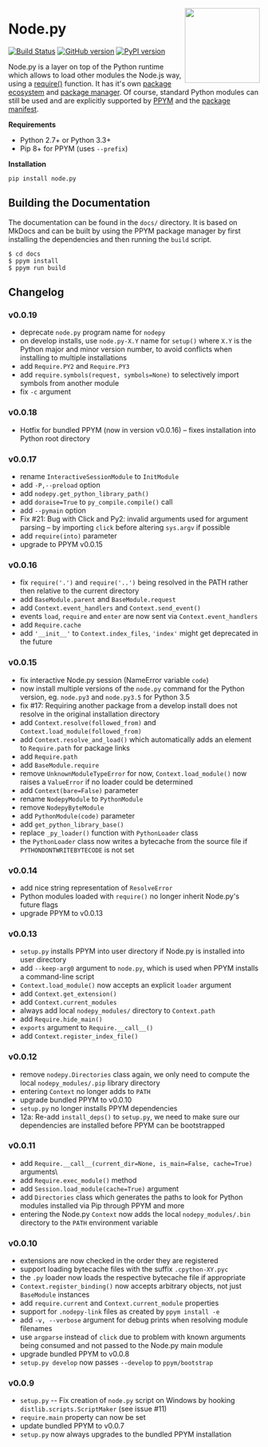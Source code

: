 <img src="https://i.imgur.com/IfmOKFI.png" align="right" width="150px"></img>

# Node.py

[![Build Status](https://travis-ci.org/nodepy/nodepy.svg?branch=master)](https://travis-ci.org/nodepy/nodepy)
[![GitHub version](https://badge.fury.io/gh/nodepy%2Fnodepy.svg)](https://badge.fury.io/gh/nodepy%2Fnodepy)
[![PyPI version](https://badge.fury.io/py/node.py.svg)](https://badge.fury.io/py/node.py)

Node.py is a layer on top of the Python runtime which allows to load other
modules the Node.js way, using a [require()][require] function. It has it's own
[package ecosystem][ppym.org] and [package manager][PPYM]. Of course, standard
Python modules can still be used and are explicitly supported by [PPYM][] and
the [package manifest][].

  [require]: https://ppym.org/docs/latest/require/
  [ppym]: https://github.com/nodepy/ppym
  [ppym.org]: https://ppym.org
  [package manifest]: https://ppym.org/docs/latest/ppym/package-manifest/

__Requirements__

- Python 2.7+ or Python 3.3+
- Pip 8+ for PPYM (uses `--prefix`)

__Installation__

    pip install node.py

## Building the Documentation

The documentation can be found in the `docs/` directory. It is based on MkDocs
and can be built by using the PPYM package manager by first installing the
dependencies and then running the `build` script.

    $ cd docs
    $ ppym install
    $ ppym run build

## Changelog

### v0.0.19

- deprecate `node.py` program name for `nodepy`
- on develop installs, use `node.py-X.Y` name for `setup()` where `X.Y` is the
  Python major and minor version number, to avoid conflicts when installing to
  multiple installations
- add `Require.PY2` and `Require.PY3`
- add `require.symbols(request, symbols=None)` to selectively import symbols
  from another module
- fix `-c` argument

### v0.0.18

- Hotfix for bundled PPYM (now in version v0.0.16) &ndash; fixes installation
  into Python root directory

### v0.0.17

- rename `InteractiveSessionModule` to `InitModule`
- add `-P,--preload` option
- add `nodepy.get_python_library_path()`
- add `doraise=True` to `py_compile.compile()` call
- add `--pymain` option
- Fix #21: Bug with Click and Py2: invalid arguments used for argument parsing
  &ndash; by importing `click` before altering `sys.argv` if possible
- add `require(into)` parameter
- upgrade to PPYM v0.0.15

### v0.0.16

- fix `require('.')` and `require('..')` being resolved in the PATH rather
  then relative to the current directory
- add `BaseModule.parent` and `BaseModule.request`
- add `Context.event_handlers` and `Context.send_event()`
- events `load`, `require` and `enter` are now sent via `Context.event_handlers`
- add `Require.cache`
- add `'__init__'` to `Context.index_files`, `'index'` might get deprecated
  in the future

### v0.0.15

- fix interactive Node.py session (NameError variable `code`)
- now install multiple versions of the `node.py` command for the Python
  version, eg. `node.py3` and `node.py3.5` for Python 3.5
- fix #17: Requiring another package from a develop install does not resolve
  in the original installation directory
- add `Context.resolve(followed_from)` and `Context.load_module(followed_from)`
- add `Context.resolve_and_load()` which automatically adds an element to
  `Require.path` for package links
- add `Require.path`
- add `BaseModule.require`
- remove `UnknownModuleTypeError` for now, `Context.load_module()` now raises
  a `ValueError` if no loader could be determined
- add `Context(bare=False)` parameter
- rename `NodepyModule` to `PythonModule`
- remove `NodepyByteModule`
- add `PythonModule(code)` parameter
- add `get_python_library_base()`
- replace `_py_loader()` function with `PythonLoader` class
- the `PythonLoader` class now writes a bytecache from the source file if
  `PYTHONDONTWRITEBYTECODE` is not set

### v0.0.14

- add nice string representation of `ResolveError`
- Python modules loaded with `require()` no longer inherit Node.py's future flags
- upgrade PPYM to v0.0.13

### v0.0.13

- `setup.py` installs PPYM into user directory if Node.py is installed
  into user directory
- add `--keep-arg0` argument to `node.py`, which is used when PPYM installs
  a command-line script
- `Context.load_module()` now accepts an explicit `loader` argument
- add `Context.get_extension()`
- add `Context.current_modules`
- always add local `nodepy_modules/` directory to `Context.path`
- add `Require.hide_main()`
- `exports` argument to `Require.__call__()`
- add `Context.register_index_file()`

### v0.0.12

- remove `nodepy.Directories` class again, we only need to compute the
  local `nodepy_modules/.pip` library directory
- entering `Context` no longer adds to `PATH`
- upgrade bundled PPYM to v0.0.10
- `setup.py` no longer installs PPYM dependencies
- 12a: Re-add `install_deps()` to `setup.py`, we need to make sure our
  dependencies are installed before PPYM can be bootstrapped

### v0.0.11

- add `Require.__call__(current_dir=None, is_main=False, cache=True)` arguments\
- add `Require.exec_module()` method
- add `Session.load_module(cache=True)` argument
- add `Directories` class which generates the paths to look for Python modules
  installed via Pip through PPYM and more
- entering the Node.py `Context` now adds the local `nodepy_modules/.bin`
  directory to the `PATH` environment variable

### v0.0.10

- extensions are now checked in the order they are registered
- support loading bytecache files with the suffix `.cpython-XY.pyc`
- the `.py` loader now loads the respective bytecache file if appropriate
- `Context.register_binding()` now accepts arbitrary objects, not just
  `BaseModule` instances
- add `require.current` and `Context.current_module` properties
- support for `.nodepy-link` files as created by `ppym install -e`
- add `-v, --verbose` argument for debug prints when resolving module filenames
- use `argparse` instead of `click` due to problem with known arguments
  being consumed and not passed to the Node.py main module
- upgrade bundled PPYM to v0.0.8
- `setup.py develop` now passes `--develop` to `ppym/bootstrap`

### v0.0.9

- `setup.py` -- Fix creation of `node.py` script on Windows by hooking
  `distlib.scripts.ScriptMaker` (see issue #11)
- `require.main` property can now be set
- update bundled PPYM to v0.0.7
- `setup.py` now always upgrades to the bundled PPYM installation
